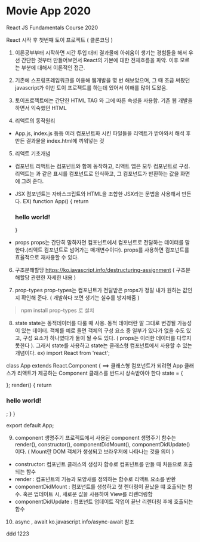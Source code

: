 # Movie App 2020

React JS Fundamentals Course 2020

React 시작 후 첫번쨰 토이 프로젝트 ( 클론코딩 )

1. 이론공부부터 시작하면 시간 투입 대비 결과물에 아쉬움이 생기는 경험들을 해서 
  우선 간단한 것부터 만들어보면서 React의 기본에 대한 전체흐름을 파악. 이후 모르는 부분에 대해서 이론적인 접근.
  
2. 기존에 스프링프레임워크를 이용해 웹개발을 몇 번 해보았으며, 그 때 조금 써봤던 javascript가 이번 토이 프로젝트를 하는데 있어서 이해를 많이 도왔음. 

3. 토이프로젝트에는 간단한 HTML TAG 와 그에 따른 속성을 사용함. 기존 웹 개발을 하면서 익숙했던 HTML

4. 리액트의 동작원리
- App.js, index.js 등등 여러 컴포넌트화 시킨 파일들을 리액트가 받아와서 해석 후 만든 결과물을 index.html에 끼워넣는 것

5. 리액트 기초개념

- 컴포넌트
리액트는 컴포넌트와 함께 동작하고, 리액트 앱은 모두 컴포넌트로 구성. 리액트는 <App />과 같은 표시를 컴포넌트로 인식하고, 그 컴포넌트가 반환하는 값을 화면에 그려 준다.

- JSX
컴포넌트는 자바스크립트와 HTML을 조합한 JSX라는 문법을 사용해서 만든다.
EX) function App() {
  return <h3> hello world!</h3>
}

- props
props는 간단히 말하자면 컴포넌트에서 컴포넌트로 전달하는 데이터를 말한다.(리액트 컴포넌트로 넘어가는 매개변수이다).
props를 사용하면 컴포넌트를 효율적으로 재사용할 수 있다.


6. 구조분해할당
https://ko.javascript.info/destructuring-assignment  ( 구조분해할당 관련한 자세한 내용 )

7. prop-types
prop-types는 컴포넌트가 전달받은 props가 정말 내가 원하는 값인지 확인해 준다. ( 개발하다 보면 생기는 실수를 방지해줌 )
> npm install prop-types 로 설치

8. state
state는 동적데이터를 다룰 때 사용. 동적 데이터란 말 그대로 변경될 가능성이 있는 데이터. 객체를 예로 들면 객체의 구성 요소 중 일부가 있다가 없을 수도 있고,
구성 요소가 하나였다가 둘이 될 수도 있다. ( props는 이러한 데이터를 다루지 못한다 ).
그래서 state를 사용하고 state는 클래스형 컴포넌트에서 사용할 수 있는 개념이다.
ex) import React from 'react';

class App extends React.Component {   ==> 클래스형 컴포넌트가 되려면 App 클래스가 리액트가 제공하는 Component 클래스를 반드시 상속받아야 한다
  state = {
  
  };
  render() {
    return <h3> hello world!</h3>;
  }
}

export default App;

9. component 생명주기
프로젝트에서 사용된 component 생명주기 함수는 render(), constructor(), componentDidMount(), componentDidUpdate() 이다.
( Mount란 DOM 객체가 생성되고 브라우저에 나타나는 것을 의미 )

 - constructor: 컴포넌트 클래스의 생성자 함수로 컴포넌트를 만들 때 처음으로 호출되는 함수
 - render : 컴포넌트의 기능과 모양새를 정의하는 함수로 리액트 요소를 반환
 - componentDidMount : 컴포넌트를 생성하고 첫 렌더링이 끝났을 떄 호출되는 함수. 혹은 업데이트 시, 새로운 값을 사용하여 View를 리렌더링함
 - componentDidUpdate : 컴포넌트 업데이트 작업이 끝난 리렌더링 후에 호출되는 함수
 
 10. async , await
 ko.javascript.info/async-await 참조

<div>
  <span>ddd</span>
  <span> 1223</span>
</div>
